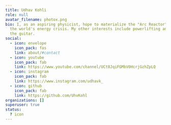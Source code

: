 ```yaml
---
title: Udhav Kohli
role: null
avatar_filename: photox.png
bio: I, as an aspiring physicist, hope to materialize the "Arc Reactor" to sovle
  the world's energy crisis. My other interests include powerlifting and playing
  the guitar.
social:
  - icon: envelope
    icon_pack: fas
    link: about/#contact
  - icon: youtube
    icon_pack: fab
    link: https://www.youtube.com/channel/UCt8JqiFGMbV0HcrjGzhZpLQ
  - icon: instagram
    icon_pack: fab
    link: https://www.instagram.com/udhavk_
  - icon: github
    icon_pack: fab
    link: https://github.com/UhvKohl
organizations: []
superuser: true
status:
  ? icon
---
```

